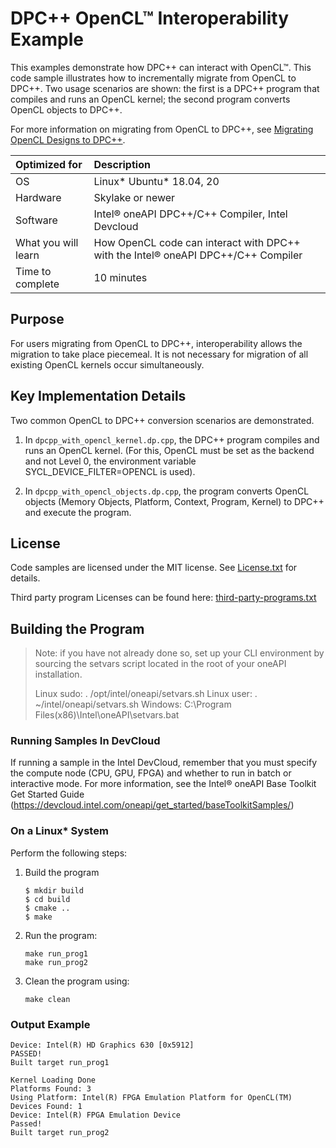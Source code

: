 # DPC++ OpenCL&trade; Interoperability Example

This examples demonstrate how DPC++ can interact with OpenCL&trade;. This code
sample illustrates how to incrementally migrate from OpenCL to DPC++. Two
usage scenarios are shown: the first is a DPC++ program that compiles and runs
an OpenCL kernel; the second program converts OpenCL objects to DPC++.

For more information on migrating from OpenCL to DPC++, see
[Migrating OpenCL Designs to DPC++](https://software.intel.com/content/www/us/en/develop/articles/migrating-opencl-designs-to-dpcpp.html).

| Optimized for        | Description
|:---                  |:---
| OS                   | Linux* Ubuntu* 18.04, 20
| Hardware             | Skylake or newer
| Software             | Intel&reg; oneAPI DPC++/C++ Compiler, Intel Devcloud
| What you will learn  | How OpenCL code can interact with DPC++ with the Intel&reg; oneAPI DPC++/C++ Compiler
| Time to complete     | 10 minutes

## Purpose

For users migrating from OpenCL to DPC++, interoperability allows the
migration to take place piecemeal. It is not necessary for migration of all
existing OpenCL kernels occur simultaneously.

## Key Implementation Details

Two common OpenCL to DPC++ conversion scenarios are demonstrated.

1. In `dpcpp_with_opencl_kernel.dp.cpp`, the DPC++ program compiles and runs
   an OpenCL kernel. (For this, OpenCL must be set as the backend and not Level
   0, the environment variable SYCL_DEVICE_FILTER=OPENCL is used).

2. In `dpcpp_with_opencl_objects.dp.cpp`, the program converts OpenCL objects
   (Memory Objects, Platform, Context, Program, Kernel) to DPC++ and execute the
   program.

## License

Code samples are licensed under the MIT license. See
[License.txt](https://github.com/oneapi-src/oneAPI-samples/blob/master/License.txt)
for details.

Third party program Licenses can be found here:
[third-party-programs.txt](https://github.com/oneapi-src/oneAPI-samples/blob/master/third-party-programs.txt)

## Building the Program

> Note: if you have not already done so, set up your CLI
> environment by sourcing  the setvars script located in
> the root of your oneAPI installation.
>
> Linux sudo: . /opt/intel/oneapi/setvars.sh
> Linux user: . ~/intel/oneapi/setvars.sh
> Windows: C:\Program Files(x86)\Intel\oneAPI\setvars.bat

### Running Samples In DevCloud

If running a sample in the Intel DevCloud, remember that you must specify the
compute node (CPU, GPU, FPGA) and whether to run in batch or interactive mode.
For more information, see the Intel® oneAPI Base Toolkit Get Started Guide
(https://devcloud.intel.com/oneapi/get_started/baseToolkitSamples/)

### On a Linux* System

Perform the following steps:

1. Build the program
	```
    $ mkdir build
    $ cd build
    $ cmake ..
	$ make
	```

2. Run the program:
    ```
    make run_prog1
    make run_prog2
    ```

3. Clean the program using:
    ```
    make clean
    ```

### Output Example
```
Device: Intel(R) HD Graphics 630 [0x5912]
PASSED!
Built target run_prog1

Kernel Loading Done
Platforms Found: 3
Using Platform: Intel(R) FPGA Emulation Platform for OpenCL(TM)
Devices Found: 1
Device: Intel(R) FPGA Emulation Device
Passed!
Built target run_prog2
```
